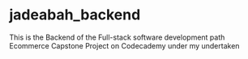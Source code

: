 # jadeabah_backend
This is the Backend of the Full-stack software development path Ecommerce Capstone Project on Codecademy under my undertaken
